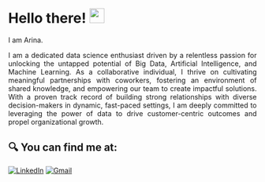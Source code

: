 # Hello there! <img src="https://github.com/TheDudeThatCode/TheDudeThatCode/blob/master/Assets/Hi.gif" width="30px">
I am Arina.

<p align="justify">
  I am a dedicated data science enthusiast driven by a relentless passion for unlocking the untapped potential of Big Data, Artificial Intelligence, and Machine Learning. As a collaborative individual, I thrive on cultivating meaningful partnerships with coworkers, fostering an environment of shared knowledge, and empowering our team to create impactful solutions. With a proven track record of building strong relationships with diverse decision-makers in dynamic, fast-paced settings, I am deeply committed to leveraging the power of data to drive customer-centric outcomes and propel organizational growth.
</p>

## 🔍 You can find me at:

<p>
  <a href="https://www.linkedin.com/in/moonarina" target="_blank"><img alt="LinkedIn" src="https://img.shields.io/badge/linkedin-%230077B5.svg?&style=for-the-badge&logo=linkedin&logoColor=white" /></a>   
  <a href="mailto:arina.data.scientist@gmail.com" target="_blank"><img alt="Gmail" src="https://img.shields.io/badge/gmail-D14836?&style=for-the-badge&logo=gmail&logoColor=white"/></a>  
